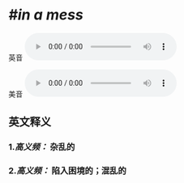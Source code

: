# ***\#in a mess*** 
英音
<audio src="./media/in a mess1_AAC.aac" controls="controls"></audio>

美音
<audio src="./media/in a mess2_AAC.aac" controls="controls"></audio>



  

英文释义
---
### 1.*高义频：* **杂乱的**  

### 2.*高义频：* **陷入困境的；混乱的**  



